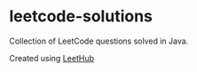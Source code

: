 # leetcode-solutions
Collection of LeetCode questions solved in Java.

Created using [LeetHub](https://github.com/QasimWani/LeetHub)
